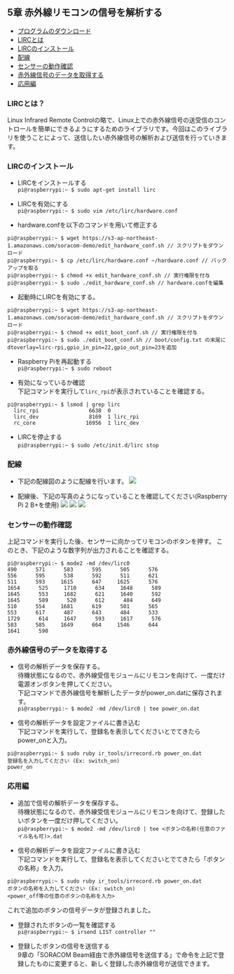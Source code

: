 ## <a name="chapter5">5章 赤外線リモコンの信号を解析する
- [プログラムのダウンロード](#section5-1)
- [LIRCとは](#section5-2)
- [LIRCのインストール](#section5-3)
- [配線](#section5-4)
- [センサーの動作確認](#section5-5)
- [赤外線信号のデータを取得する](#secion5-6)
- [応用編](#secion5-7)

###  LIRCとは？  
Linux Infrared Remote Controlの略で、Linux上での赤外線信号の送受信のコントロールを簡単にできるようにするためのライブラリです。今回はこのライブラリを使うことによって、送信したい赤外線信号の解析および送信を行っていきます。

### LIRCのインストール
- LIRCをインストールする  
`pi@raspberrypi:~ $ sudo apt-get install lirc`

- LIRCを有効にする  
`pi@raspberrypi:~ $ sudo vim /etc/lirc/hardware.conf`

- hardware.confを以下のコマンドを用いて修正する
```
pi@raspberrypi:~ $ wget https://s3-ap-northeast-1.amazonaws.com/soracom-demo/edit_hardware_conf.sh // スクリプトをダウンロード
pi@raspberrypi:~ $ cp /etc/lirc/hardware.conf ~/hardware.conf // バックアップを取る
pi@raspberrypi:~ $ chmod +x edit_hardware_conf.sh // 実行権限を付与
pi@raspberrypi:~ $ sudo ./edit_hardware_conf.sh // hardware.confを編集
```

- 起動時にLIRCを有効にする。

```
pi@raspberrypi:~ $ wget https://s3-ap-northeast-1.amazonaws.com/soracom-demo/edit_hardware_conf.sh // スクリプトをダウンロード
pi@raspberrypi:~ $ chmod +x edit_boot_conf.sh // 実行権限を付与
pi@raspberrypi:~ $ sudo ./edit_boot_conf.sh // boot/config.txt の末尾にdtoverlay=lirc-rpi,gpio_in_pin=22,gpio_out_pin=23を追加
```

- Raspberry Piを再起動する  
`pi@raspberrypi:~ $ sudo reboot`

- 有効になっているか確認  
下記コマンドを実行して`lirc_rpi`が表示されていることを確認する。
```
pi@raspberrypi:~ $ lsmod | grep lirc
  lirc_rpi                6638  0
  lirc_dev                8169  1 lirc_rpi
  rc_core                16956  1 lirc_dev
```

- LIRCを停止する  
`pi@raspberrypi:~ $ sudo /etc/init.d/lirc stop`

### 配線
- 下記の配線図のように配線を行います。
![](images/5-4.png)

- 配線後、下記の写真のようになっていることを確認してください(Raspberry Pi 2 B+を使用)
![](images/5-1.JPG)
![](images/5-2.JPG)
![](images/5-3.JPG)

### センサーの動作確認
上記コマンドを実行した後、センサーに向かってリモコンのボタンを押す。
このとき、下記のような数字列が出力されることを確認する。

```
pi@raspberrypi:~ $ mode2 -md /dev/lirc0
490      571      583      595      505      576
556      595      538      592      511      621
511      593     1615      647     1625      576
1654      525     1710      634     1648      589
1645      553     1682      621     1640      592
1645      589      520      612      484      649
510      554     1681      619      501      565
553      617      487      643      484      533
1729      614     1647      593     1617      576
583      585     1649      664     1546      644
1641      590
```

### 赤外線信号のデータを取得する
- 信号の解析データを保存する。  
待機状態になるので、赤外線受信モジュールにリモコンを向けて、一度だけ電源オンボタンを押してください。  
下記コマンドで赤外線信号を解析したデータがpower_on.datに保存されます。  
`pi@raspberrypi:~ $ mode2 -md /dev/lirc0 | tee power_on.dat`

- 信号の解析データを設定ファイルに書き込む   
下記コマンドを実行して、登録名を表示してくださいとでてきたらpower_onと入力。
```
pi@raspberrypi:~ $ sudo ruby ir_tools/irrecord.rb power_on.dat
登録名を入力してください (Ex: switch_on)
power_on
```

### 応用編
- 追加で信号の解析データを保存する。  
待機状態になるので、赤外線受信モジュールにリモコンを向けて、登録したいボタンを一度だけ押してください。    
`pi@raspberrypi:~ $ mode2 -md /dev/lirc0 | tee <ボタンの名称(任意のファイル名も可)>.dat`

- 信号の解析データを設定ファイルに書き込む   
下記コマンドを実行して、登録名を表示してくださいとでてきたら「ボタンの名称」を入力。
```
pi@raspberrypi:~ $ sudo ruby ir_tools/irrecord.rb power_on.dat
ボタンの名称を入力してください (Ex: switch_on)
<power_off等の任意のボタンの名称を入力>
```
これで追加のボタンの信号データが登録されました。  

- 登録されたボタンの一覧を確認する  
`pi@raspberrypi:~ $ irsend LIST controller ""`

- 登録したボタンの信号を送信する  
9章の「SORACOM Beam経由で赤外線信号を送信する」で命令を上記で登録したものに変更すると、新しく登録した赤外線信号が送信できます。
